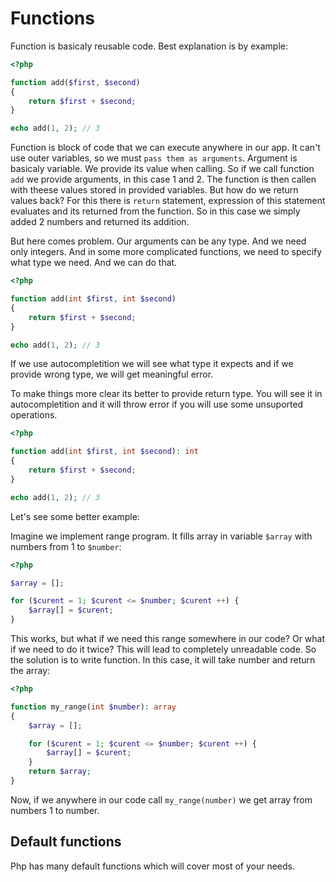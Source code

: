 # Functions

Function is basicaly reusable code. Best explanation is by example:

```php
<?php

function add($first, $second)
{
    return $first + $second;
}

echo add(1, 2); // 3
```

Function is block of code that we can execute anywhere in our app. It can't use outer variables, so we must `pass them as arguments`. Argument is basicaly variable. We provide its value when calling. So if we call function `add` we provide arguments, in this case 1 and 2. The function is then callen with theese values stored in provided variables. But how do we return values back? For this there is `return` statement, expression of this statement evaluates and its returned from the function. So in this case we simply added 2 numbers and returned its addition.

But here comes problem. Our arguments can be any type. And we need only integers. And in some more complicated functions, we need to specify what type we need. And we can do that.

```php
<?php

function add(int $first, int $second)
{
    return $first + $second;
}

echo add(1, 2); // 3
```

If we use autocompletition we will see what type it expects and if we provide wrong type, we will get meaningful error.

To make things more clear its better to provide return type. You will see it in autocompletition and it will throw error if you will use some unsuported operations.

```php
<?php

function add(int $first, int $second): int
{
    return $first + $second;
}

echo add(1, 2); // 3
```

Let's see some better example:

Imagine we implement range program. It fills array in variable `$array` with numbers from 1 to `$number`:

```php
<?php

$array = [];

for ($curent = 1; $curent <= $number; $curent ++) {
    $array[] = $curent;
}
```

This works, but what if we need this range somewhere in our code? Or what if we need to do it twice? This will lead to completely unreadable code. So the solution is to write function. In this case, it will take number and return the array:

```php
<?php

function my_range(int $number): array
{
    $array = [];

    for ($curent = 1; $curent <= $number; $curent ++) {
        $array[] = $curent;
    }
    return $array;
}
```

Now, if we anywhere in our code call `my_range(number)` we get array from numbers 1 to number.

## Default functions

Php has many default functions which will cover most of your needs.
